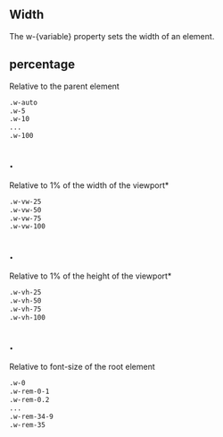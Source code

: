 ## Width

The w-{variable} property sets the width of an element.

## percentage

Relative to the parent element

```sh 
.w-auto
.w-5
.w-10
...
.w-100
```
## .
Relative to 1% of the width of the viewport*

```sh 
.w-vw-25
.w-vw-50
.w-vw-75
.w-vw-100
```
## .
Relative to 1% of the height of the viewport*

```sh 
.w-vh-25
.w-vh-50
.w-vh-75
.w-vh-100
```

## .
Relative to font-size of the root element

```sh 
.w-0
.w-rem-0-1
.w-rem-0.2
...
.w-rem-34-9
.w-rem-35
```